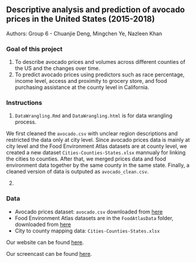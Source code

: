 ## Descriptive analysis and prediction of avocado prices in the United States (2015-2018)

Authors: Group 6 - Chuanjie Deng, Mingchen Ye, Nazleen Khan

### Goal of this project

1. To describe avocado prices and volumes across different counties of the US and the changes over time.
2. To predict avocado prices using predictors such as race percentage, income level, access and proximity to grocery store, and food purchasing assistance at the county level in California.


### Instructions
1. `DataWrangling.Rmd` and `DataWrangling.html` is for data wrangling process. 

We first cleaned the `avocado.csv` with unclear region descriptions and restricted the data only at city level. Since avocado prices data is mainly at city level and the Food Environment Atlas datasets are at county level, we created a new dataset `Cities-Counties-States.xlsx` mannualy for linking the cities to counties. After that, we merged prices data and food environment data together by the same county in the same state. Finally, a cleaned version of data is outputed as `avocado_clean.csv`.

2. 

### Data
- Avocado prices dataset: `avocado.csv` downloaded from [here](https://www.kaggle.com/neuromusic/avocado-prices)
- Food Environment Atlas datasets are in the `FoodAtlasData` folder, downloaded from [here](https://www.ers.usda.gov/data-products/food-environment-atlas/data-access-and-documentation-downloads/)
- City to county mapping data: `Cities-Counties-States.xlsx`

Our website can be found [here]().

Our screencast can be found [here]().
